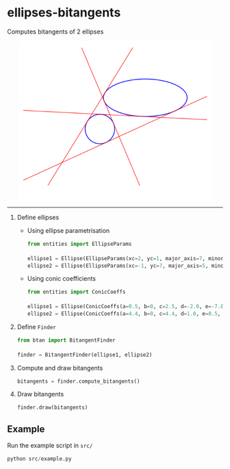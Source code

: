 # ellipses-bitangents
Computes bitangents of 2 ellipses

<p align="center">
    <img src="img/fig1.png" alt="ellipses and bitangents" width="450" height="" />
</p>

---


1. Define ellipses
   - Using ellipse parametrisation
      ```python
     from entities import EllipseParams
     
      ellipse1 = Ellipse(EllipseParams(xc=2, yc=1, major_axis=7, minor_axis=2, angle=0))
      ellipse2 = Ellipse(EllipseParams(xc=-1, yc=7, major_axis=5, minor_axis=3, angle=0))
      ```
   - Using conic coefficients
      ```python
     from entities import ConicCoeffs
     
      ellipse1 = Ellipse(ConicCoeffs(a=0.5, b=0, c=2.5, d=-2.0, e=-7.0, f=5))
      ellipse2 = Ellipse(ConicCoeffs(a=4.4, b=0, c=4.4, d=1.0, e=0.5, f=-2.0))
      ```

2. Define `Finder`
   ```python
   from btan import BitangentFinder
   
   finder = BitangentFinder(ellipse1, ellipse2)
   ```

3. Compute and draw bitangents
   ```python
   bitangents = finder.compute_bitangents()
   ```

4. Draw bitangents
   ```python
   finder.draw(bitangents)
   ```


## Example
Run the example script in `src/`
```python
python src/example.py
```

